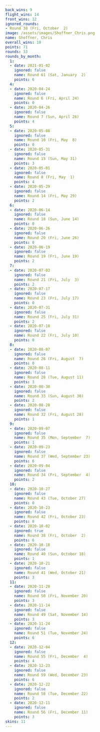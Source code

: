 ```yaml
---
back_wins: 9
flight_wins: 14
front_wins: 12
ignored_rounds:
- Round 38 (Fri, October  2)
image: /assets/images/Shoffner_Chris.png
name: Shoffner, Chris
overall_wins: 10
points: 71
rounds: 33
rounds_by_month:
  1:
  - date: 2021-01-02
    ignored: false
    name: Round 61 (Sat, January  2)
    points: 6
  4:
  - date: 2020-04-24
    ignored: false
    name: Round 6 (Fri, April 24)
    points: 0
  - date: 2020-04-26
    ignored: false
    name: Round 7 (Sun, April 26)
    points: 4
  5:
  - date: 2020-05-08
    ignored: false
    name: Round 10 (Fri, May  8)
    points: 0
  - date: 2020-05-31
    ignored: false
    name: Round 15 (Sun, May 31)
    points: 3
  - date: 2020-05-01
    ignored: false
    name: Round 8 (Fri, May  1)
    points: 4
  - date: 2020-05-29
    ignored: false
    name: Round 14 (Fri, May 29)
    points: 2
  6:
  - date: 2020-06-14
    ignored: false
    name: Round 18 (Sun, June 14)
    points: 0
  - date: 2020-06-26
    ignored: false
    name: Round 20 (Fri, June 26)
    points: 0
  - date: 2020-06-19
    ignored: false
    name: Round 19 (Fri, June 19)
    points: 2
  7:
  - date: 2020-07-03
    ignored: false
    name: Round 21 (Fri, July  3)
    points: 2
  - date: 2020-07-17
    ignored: false
    name: Round 23 (Fri, July 17)
    points: 0
  - date: 2020-07-31
    ignored: false
    name: Round 25 (Fri, July 31)
    points: 2
  - date: 2020-07-10
    ignored: false
    name: Round 22 (Fri, July 10)
    points: 0
  8:
  - date: 2020-08-07
    ignored: false
    name: Round 26 (Fri, August  7)
    points: 0
  - date: 2020-08-11
    ignored: false
    name: Round 28 (Tue, August 11)
    points: 3
  - date: 2020-08-30
    ignored: false
    name: Round 33 (Sun, August 30)
    points: 2
  - date: 2020-08-28
    ignored: false
    name: Round 32 (Fri, August 28)
    points: 1
  9:
  - date: 2020-09-07
    ignored: false
    name: Round 35 (Mon, September  7)
    points: 1
  - date: 2020-09-23
    ignored: false
    name: Round 37 (Wed, September 23)
    points: 6
  - date: 2020-09-04
    ignored: false
    name: Round 34 (Fri, September  4)
    points: 2
  10:
  - date: 2020-10-27
    ignored: false
    name: Round 43 (Tue, October 27)
    points: 0
  - date: 2020-10-23
    ignored: false
    name: Round 42 (Fri, October 23)
    points: 0
  - date: 2020-10-02
    ignored: true
    name: Round 38 (Fri, October  2)
    points: 6
  - date: 2020-10-18
    ignored: false
    name: Round 40 (Sun, October 18)
    points: 1
  - date: 2020-10-21
    ignored: false
    name: Round 41 (Wed, October 21)
    points: 3
  11:
  - date: 2020-11-20
    ignored: false
    name: Round 50 (Fri, November 20)
    points: 3
  - date: 2020-11-14
    ignored: false
    name: Round 49 (Sat, November 14)
    points: 3
  - date: 2020-11-24
    ignored: false
    name: Round 51 (Tue, November 24)
    points: 6
  12:
  - date: 2020-12-04
    ignored: false
    name: Round 55 (Fri, December  4)
    points: 4
  - date: 2020-12-23
    ignored: false
    name: Round 59 (Wed, December 23)
    points: 6
  - date: 2020-12-22
    ignored: false
    name: Round 58 (Tue, December 22)
    points: 2
  - date: 2020-12-11
    ignored: false
    name: Round 56 (Fri, December 11)
    points: 3
skins: 11
---
```

